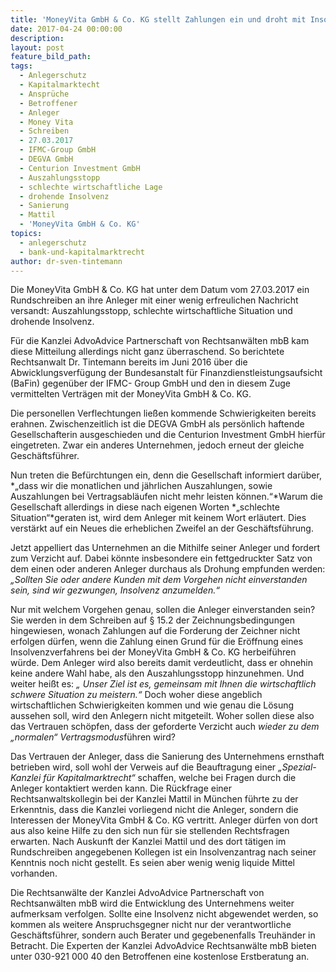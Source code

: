 ```yaml
---
title: 'MoneyVita GmbH & Co. KG stellt Zahlungen ein und droht mit Insolvenz'
date: 2017-04-24 00:00:00
description:
layout: post
feature_bild_path:
tags:
  - Anlegerschutz
  - Kapitalmarktecht
  - Ansprüche
  - Betroffener
  - Anleger
  - Money Vita
  - Schreiben
  - 27.03.2017
  - IFMC-Group GmbH
  - DEGVA GmbH
  - Centurion Investment GmbH
  - Auszahlungsstopp
  - schlechte wirtschaftliche Lage
  - drohende Insolvenz
  - Sanierung
  - Mattil
  - 'MoneyVita GmbH & Co. KG'
topics:
  - anlegerschutz
  - bank-und-kapitalmarktrecht
author: dr-sven-tintemann
---
```



Die MoneyVita GmbH & Co. KG hat unter dem Datum vom 27.03.2017 ein Rundschreiben an ihre Anleger mit einer wenig erfreulichen Nachricht versandt: Auszahlungsstopp, schlechte wirtschaftliche Situation und drohende Insolvenz.

Für die Kanzlei AdvoAdvice Partnerschaft von Rechtsanwälten mbB kam diese Mitteilung allerdings nicht ganz überraschend. So berichtete Rechtsanwalt Dr. Tintemann bereits im Juni 2016 über die Abwicklungsverfügung der Bundesanstalt für Finanzdienstleistungsaufsicht (BaFin) gegenüber der IFMC- Group GmbH und den in diesem Zuge vermittelten Verträgen mit der MoneyVita GmbH & Co. KG.

Die personellen Verflechtungen ließen kommende Schwierigkeiten bereits erahnen. Zwischenzeitlich ist die DEGVA GmbH als persönlich haftende Gesellschafterin ausgeschieden und die Centurion Investment GmbH hierfür eingetreten. Zwar ein anderes Unternehmen, jedoch erneut der gleiche Geschäftsführer.

Nun treten die Befürchtungen ein, denn die Gesellschaft informiert darüber, *„dass wir die monatlichen und jährlichen Auszahlungen, sowie Auszahlungen bei Vertragsabläufen nicht mehr leisten können.“*Warum die Gesellschaft allerdings in diese nach eigenen Worten *„schlechte Situation“*geraten ist, wird dem Anleger mit keinem Wort erläutert. Dies verstärkt auf ein Neues die erheblichen Zweifel an der Geschäftsführung.

Jetzt appelliert das Unternehmen an die Mithilfe seiner Anleger und fordert zum Verzicht auf. Dabei könnte insbesondere ein fettgedruckter Satz von dem einen oder anderen Anleger durchaus als Drohung empfunden werden: *„Sollten Sie oder andere Kunden mit dem Vorgehen nicht einverstanden sein, sind wir gezwungen, Insolvenz anzumelden.“*

Nur mit welchem Vorgehen genau, sollen die Anleger einverstanden sein? Sie werden in dem Schreiben auf § 15.2 der Zeichnungsbedingungen hingewiesen, wonach Zahlungen auf die Forderung der Zeichner nicht erfolgen dürfen, wenn die Zahlung einen Grund für die Eröffnung eines Insolvenzverfahrens bei der MoneyVita GmbH & Co. KG herbeiführen würde. Dem Anleger wird also bereits damit verdeutlicht, dass er ohnehin keine andere Wahl habe, als den Auszahlungsstopp hinzunehmen. Und weiter heißt es: *„ Unser Ziel ist es, gemeinsam mit Ihnen die wirtschaftlich schwere Situation zu meistern.“* Doch woher diese angeblich wirtschaftlichen Schwierigkeiten kommen und wie genau die Lösung aussehen soll, wird den Anlegern nicht mitgeteilt. Woher sollen diese also das Vertrauen schöpfen, dass der geforderte Verzicht auch *wieder zu dem „normalen“ Vertragsmodus*führen wird?

Das Vertrauen der Anleger, dass die Sanierung des Unternehmens ernsthaft betrieben wird, soll wohl der Verweis auf die Beauftragung einer *„Spezial- Kanzlei für Kapitalmarktrecht“* schaffen, welche bei Fragen durch die Anleger kontaktiert werden kann. Die Rückfrage einer Rechtsanwaltskollegin bei der Kanzlei Mattil in München führte zu der Erkenntnis, dass die Kanzlei vorliegend nicht die Anleger, sondern die Interessen der MoneyVita GmbH & Co. KG vertritt. Anleger dürfen von dort aus also keine Hilfe zu den sich nun für sie stellenden Rechtsfragen erwarten. Nach Auskunft der Kanzlei Mattil und des dort tätigen im Rundschreiben angegebenen Kollegen ist ein Insolvenzantrag nach seiner Kenntnis noch nicht gestellt. Es seien aber wenig wenig liquide Mittel vorhanden.

Die Rechtsanwälte der Kanzlei AdvoAdvice Partnerschaft von Rechtsanwälten mbB wird die Entwicklung des Unternehmens weiter aufmerksam verfolgen. Sollte eine Insolvenz nicht abgewendet werden, so kommen als weitere Anspruchsgegner nicht nur der verantwortliche Geschäftsführer, sondern auch Berater und gegebenenfalls Treuhänder in Betracht. Die Experten der Kanzlei AdvoAdvice Rechtsanwälte mbB bieten unter 030-921 000 40 den Betroffenen eine kostenlose Erstberatung an.